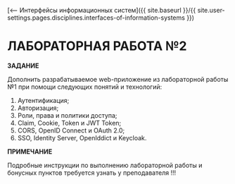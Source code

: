 [⟵ Интерфейсы информационных систем]({{ site.baseurl }}/{{ site.user-settings.pages.disciplines.interfaces-of-information-systems }})

# ЛАБОРАТОРНАЯ РАБОТА №2

**ЗАДАНИЕ**

Дополнить разрабатываемое web-приложение из лабораторной работы №1 при помощи следующих понятий и технологий:
1.	Аутентификация;
2.	Авторизация;
3.	Роли, права и политики доступа;
4.	Claim, Cookie, Token и JWT Token;
5.	CORS, OpenID Connect и OAuth 2.0;
6.	SSO, Identity Server, OpenIddict и Keycloak.

**ПРИМЕЧАНИЕ**

Подробные инструкции по выполнению лабораторной работы и бонусных пунктов требуется узнать у преподавателя !!!
